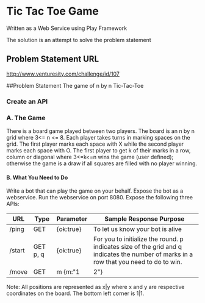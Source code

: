 # Tic Tac Toe Game
Written as a Web Service using Play Framework

The solution is an attempt to solve the problem statement

## Problem Statement URL
<http://www.venturesity.com/challenge/id/107>

##Problem Statement
The game of n by n Tic-Tac-Toe

### Create an API

### A. The Game

There is a board game played between two players. The board is an n by n grid where 3<= n <= 8. Each player takes turns in marking spaces on the grid. The first player marks each space with X while the second player marks each space with O. The first player to get k of their marks in a row, column or diagonal where 3<=k<=n wins the game (user defined); otherwise the game is a draw if all squares are filled with no player winning.

#### B. What You Need to Do

Write a bot that can play the game on your behalf. Expose the bot as a webservice. Run the webservice on port 8080. Expose the following three APIs:

| URL   | Type      | Parameter    | Sample Response	Purpose |
| ----- | ------    | -----------  | -------------------------- |
| /ping |	GET	    | {ok:true}	   | To let us know your bot is alive |
| /start | GET p, q | {ok:true}    | For you to initialize the round. p indicates size of the grid and q indicates the number of marks in a row that you need to do to win. |
| /move  | GET      | m {m:"1|2"}  | m: the last square marked by your opponent. Your response will convey your next play (or any error e.g. spot is filled etc.) |

Note: All positions are represented as x|y where x and y are respective coordinates on the board. The bottom left corner is 1|1.
